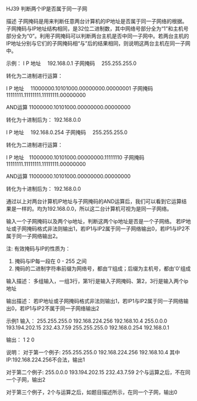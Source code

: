 HJ39 判断两个IP是否属于同一子网

描述
子网掩码是用来判断任意两台计算机的IP地址是否属于同一子网络的根据。
子网掩码与IP地址结构相同，是32位二进制数，其中网络号部分全为“1”和主机号部分全为“0”。利用子网掩码可以判断两台主机是否中同一子网中。若两台主机的IP地址分别与它们的子网掩码相“与”后的结果相同，则说明这两台主机在同一子网中。

示例：
I P 地址　 192.168.0.1
子网掩码　 255.255.255.0

转化为二进制进行运算：

I P 地址　  11000000.10101000.00000000.00000001
子网掩码　11111111.11111111.11111111.00000000

AND运算   11000000.10101000.00000000.00000000

转化为十进制后为：
192.168.0.0


I P 地址　 192.168.0.254
子网掩码　 255.255.255.0


转化为二进制进行运算：

I P 地址　11000000.10101000.00000000.11111110
子网掩码  11111111.11111111.11111111.00000000

AND运算  11000000.10101000.00000000.00000000

转化为十进制后为：
192.168.0.0

通过以上对两台计算机IP地址与子网掩码的AND运算后，我们可以看到它运算结果是一样的。均为192.168.0.0，所以这二台计算机可视为是同一子网络。

输入一个子网掩码以及两个ip地址，判断这两个ip地址是否是一个子网络。
若IP地址或子网掩码格式非法则输出1，若IP1与IP2属于同一子网络输出0，若IP1与IP2不属于同一子网络输出2。

注:
有效掩码与IP的性质为：
1. 掩码与IP每一段在 0 - 255 之间
2. 掩码的二进制字符串前缀为网络号，都由‘1’组成；后缀为主机号，都由'0'组成



输入描述：
多组输入，一组3行，第1行是输入子网掩码、第2，3行是输入两个ip地址

输出描述：
若IP地址或子网掩码格式非法则输出1，若IP1与IP2属于同一子网络输出0，若IP1与IP2不属于同一子网络输出2

示例1
输入：
255.255.255.0
192.168.224.256
192.168.10.4
255.0.0.0
193.194.202.15
232.43.7.59
255.255.255.0
192.168.0.254
192.168.0.1

输出：
1
2
0

说明：
对于第一个例子:
255.255.255.0
192.168.224.256
192.168.10.4
其中IP:192.168.224.256不合法，输出1

对于第二个例子:
255.0.0.0
193.194.202.15
232.43.7.59
2个与运算之后，不在同一个子网，输出2

对于第三个例子，2个与运算之后，如题目描述所示，在同一个子网，输出0